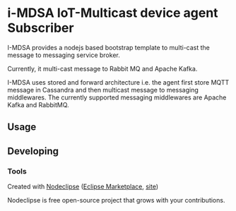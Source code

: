 # i-MDSA IoT-Multicast device agent Subscriber

I-MDSA provides a nodejs based bootstrap template to multi-cast the message to messaging service broker. 

Currently, it multi-cast message to Rabbit MQ and Apache Kafka.

I-MDSA uses stored and forward architecture i.e. the agent first store MQTT message in Cassandra and then multicast message to messaging middlewares. The currently supported messaging middlewares are Apache Kafka and RabbitMQ.

## Usage



## Developing



### Tools

Created with [Nodeclipse](https://github.com/Nodeclipse/nodeclipse-1)
 ([Eclipse Marketplace](http://marketplace.eclipse.org/content/nodeclipse), [site](http://www.nodeclipse.org))   

Nodeclipse is free open-source project that grows with your contributions.


